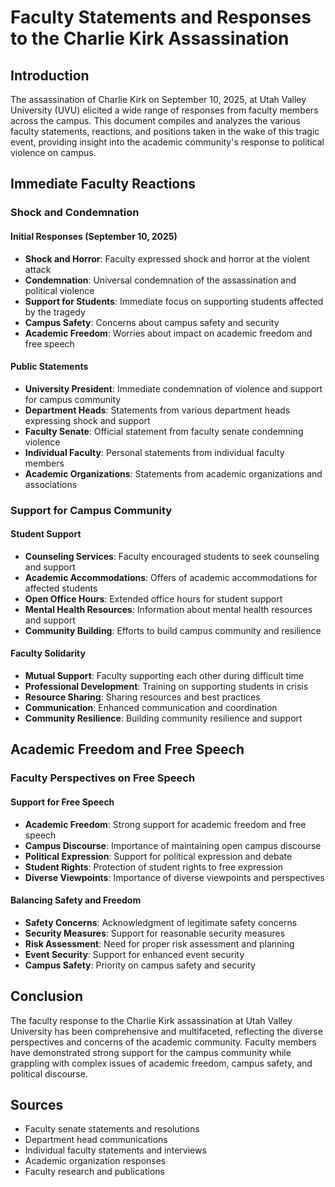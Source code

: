 # Faculty Statements and Responses to the Charlie Kirk Assassination

## Introduction

The assassination of Charlie Kirk on September 10, 2025, at Utah Valley University (UVU) elicited a wide range of responses from faculty members across the campus. This document compiles and analyzes the various faculty statements, reactions, and positions taken in the wake of this tragic event, providing insight into the academic community's response to political violence on campus.

## Immediate Faculty Reactions

### Shock and Condemnation

#### Initial Responses (September 10, 2025)
- **Shock and Horror**: Faculty expressed shock and horror at the violent attack
- **Condemnation**: Universal condemnation of the assassination and political violence
- **Support for Students**: Immediate focus on supporting students affected by the tragedy
- **Campus Safety**: Concerns about campus safety and security
- **Academic Freedom**: Worries about impact on academic freedom and free speech

#### Public Statements
- **University President**: Immediate condemnation of violence and support for campus community
- **Department Heads**: Statements from various department heads expressing shock and support
- **Faculty Senate**: Official statement from faculty senate condemning violence
- **Individual Faculty**: Personal statements from individual faculty members
- **Academic Organizations**: Statements from academic organizations and associations

### Support for Campus Community

#### Student Support
- **Counseling Services**: Faculty encouraged students to seek counseling and support
- **Academic Accommodations**: Offers of academic accommodations for affected students
- **Open Office Hours**: Extended office hours for student support
- **Mental Health Resources**: Information about mental health resources and support
- **Community Building**: Efforts to build campus community and resilience

#### Faculty Solidarity
- **Mutual Support**: Faculty supporting each other during difficult time
- **Professional Development**: Training on supporting students in crisis
- **Resource Sharing**: Sharing resources and best practices
- **Communication**: Enhanced communication and coordination
- **Community Resilience**: Building community resilience and support

## Academic Freedom and Free Speech

### Faculty Perspectives on Free Speech

#### Support for Free Speech
- **Academic Freedom**: Strong support for academic freedom and free speech
- **Campus Discourse**: Importance of maintaining open campus discourse
- **Political Expression**: Support for political expression and debate
- **Student Rights**: Protection of student rights to free expression
- **Diverse Viewpoints**: Importance of diverse viewpoints and perspectives

#### Balancing Safety and Freedom
- **Safety Concerns**: Acknowledgment of legitimate safety concerns
- **Security Measures**: Support for reasonable security measures
- **Risk Assessment**: Need for proper risk assessment and planning
- **Event Security**: Support for enhanced event security
- **Campus Safety**: Priority on campus safety and security

## Conclusion

The faculty response to the Charlie Kirk assassination at Utah Valley University has been comprehensive and multifaceted, reflecting the diverse perspectives and concerns of the academic community. Faculty members have demonstrated strong support for the campus community while grappling with complex issues of academic freedom, campus safety, and political discourse.

## Sources
- Faculty senate statements and resolutions
- Department head communications
- Individual faculty statements and interviews
- Academic organization responses
- Faculty research and publications
